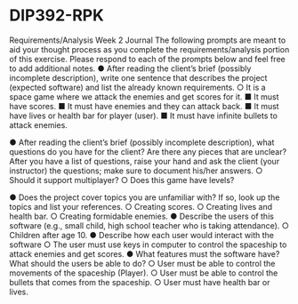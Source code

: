 # DIP392-RPK
Requirements/Analysis
Week 2
Journal
The following prompts are meant to aid your thought process as you complete the requirements/analysis portion of this exercise. Please respond to each of the prompts below and feel free to add additional notes.
●	After reading the client’s brief (possibly incomplete description), write one sentence that describes the project (expected software) and list the already known requirements.
○	It is a space game where we attack the enemies and get scores for it. 
■	It must have scores.
■	It must have enemies and they can attack back.
■	It must have lives or health bar for player (user).
■	It must have infinite bullets to attack enemies.

●	After reading the client’s brief (possibly incomplete description), what questions do you have for the client? Are there any pieces that are unclear? After you have a list of questions, raise your hand and ask the client (your instructor) the questions; make sure to document his/her answers.
○	Should it support multiplayer?
○	Does this game have levels?

●	Does the project cover topics you are unfamiliar with? If so, look up the topics and list your references.
○	Creating scores.
○	Creating lives and health bar.
○	Creating formidable enemies.
●	Describe the users of this software (e.g., small child, high school teacher who is taking attendance).
○	Children after age 10.
●	Describe how each user would interact with the software
○	The user must use keys in computer to control the spaceship to attack enemies and get scores.
●	What features must the software have? What should the users be able to do?
○	User must be able to control the movements of the spaceship (Player).
○	User must be able to control the bullets that comes from the spaceship.
○	User must have health bar or lives.
